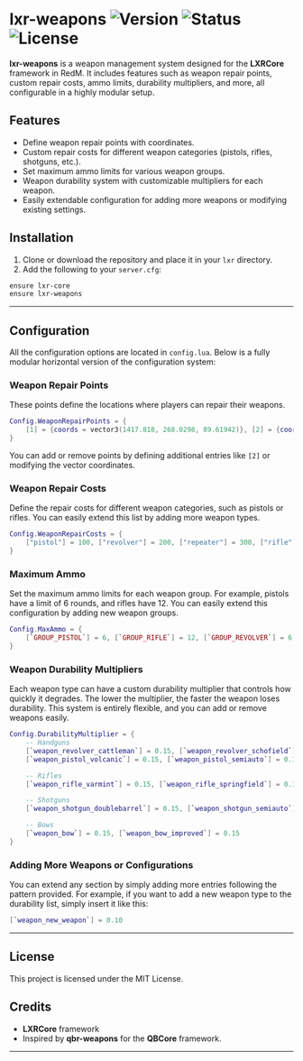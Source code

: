 # lxr-weapons ![Version](https://img.shields.io/badge/version-1.0.0-blue) ![Status](https://img.shields.io/badge/status-active-brightgreen) ![License](https://img.shields.io/github/license/LXRCore/lxr-weapons)

**lxr-weapons** is a weapon management system designed for the **LXRCore** framework in RedM. It includes features such as weapon repair points, custom repair costs, ammo limits, durability multipliers, and more, all configurable in a highly modular setup.

## Features

- Define weapon repair points with coordinates.
- Custom repair costs for different weapon categories (pistols, rifles, shotguns, etc.).
- Set maximum ammo limits for various weapon groups.
- Weapon durability system with customizable multipliers for each weapon.
- Easily extendable configuration for adding more weapons or modifying existing settings.

## Installation

1. Clone or download the repository and place it in your `lxr` directory.
2. Add the following to your `server.cfg`:

```bash
ensure lxr-core
ensure lxr-weapons
```

---

## Configuration

All the configuration options are located in `config.lua`. Below is a fully modular horizontal version of the configuration system:

### Weapon Repair Points

These points define the locations where players can repair their weapons.

```lua
Config.WeaponRepairPoints = {
    [1] = {coords = vector3(1417.818, 268.0298, 89.61942)}, [2] = {coords = vector3(-276.40, 803.20, 119.40)}
}
```

You can add or remove points by defining additional entries like `[2]` or modifying the vector coordinates.

### Weapon Repair Costs

Define the repair costs for different weapon categories, such as pistols or rifles. You can easily extend this list by adding more weapon types.

```lua
Config.WeaponRepairCosts = {
    ["pistol"] = 100, ["revolver"] = 200, ["repeater"] = 300, ["rifle"] = 300, ["shotgun"] = 400
}
```

### Maximum Ammo

Set the maximum ammo limits for each weapon group. For example, pistols have a limit of 6 rounds, and rifles have 12. You can easily extend this configuration by adding new weapon groups.

```lua
Config.MaxAmmo = {
    [`GROUP_PISTOL`] = 6, [`GROUP_RIFLE`] = 12, [`GROUP_REVOLVER`] = 6, [`GROUP_SHOTGUN`] = 6, [`GROUP_BOW`] = 6
}
```

### Weapon Durability Multipliers

Each weapon type can have a custom durability multiplier that controls how quickly it degrades. The lower the multiplier, the faster the weapon loses durability. This system is entirely flexible, and you can add or remove weapons easily.

```lua
Config.DurabilityMultiplier = {
    -- Handguns
    [`weapon_revolver_cattleman`] = 0.15, [`weapon_revolver_schofield`] = 0.15, [`weapon_revolver_navy`] = 0.15, 
    [`weapon_pistol_volcanic`] = 0.15, [`weapon_pistol_semiauto`] = 0.15,

    -- Rifles
    [`weapon_rifle_varmint`] = 0.15, [`weapon_rifle_springfield`] = 0.15, [`weapon_rifle_boltaction`] = 0.15,

    -- Shotguns
    [`weapon_shotgun_doublebarrel`] = 0.15, [`weapon_shotgun_semiauto`] = 0.15,

    -- Bows
    [`weapon_bow`] = 0.15, [`weapon_bow_improved`] = 0.15
}
```

### Adding More Weapons or Configurations

You can extend any section by simply adding more entries following the pattern provided. For example, if you want to add a new weapon type to the durability list, simply insert it like this:

```lua
[`weapon_new_weapon`] = 0.10
```

---

## License

This project is licensed under the MIT License.

## Credits

- **LXRCore** framework
- Inspired by **qbr-weapons** for the **QBCore** framework.

---
